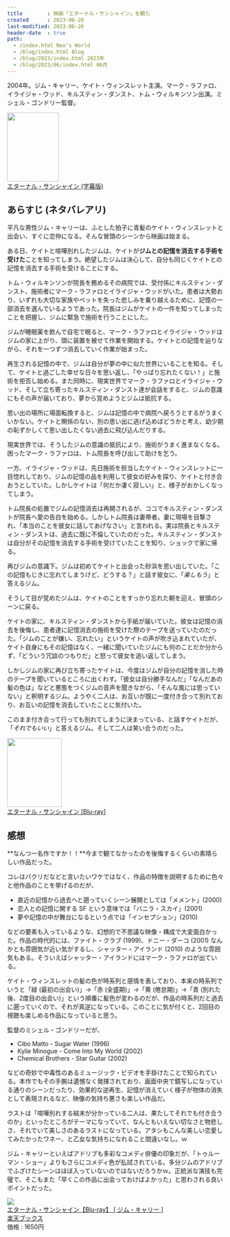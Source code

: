 ```yaml
---
title        : 映画「エターナル・サンシャイン」を観た
created      : 2023-06-26
last-modified: 2023-06-26
header-date  : true
path:
  - /index.html Neo's World
  - /blog/index.html Blog
  - /blog/2023/index.html 2023年
  - /blog/2023/06/index.html 06月
---
```


2004年。ジム・キャリー、ケイト・ウィンスレット主演。マーク・ラファロ、イライジャ・ウッド、キルスティン・ダンスト、トム・ウィルキンソン出演。ミシェル・ゴンドリー監督。

<div class="ad-amazon">
  <div class="ad-amazon-image">
    <a href="https://www.amazon.co.jp/dp/B00G886HP0?tag=neos21-22&amp;linkCode=osi&amp;th=1&amp;psc=1">
      <img src="https://m.media-amazon.com/images/I/513riRi8cLL._SL160_.jpg" width="120" height="160">
    </a>
  </div>
  <div class="ad-amazon-info">
    <div class="ad-amazon-title">
      <a href="https://www.amazon.co.jp/dp/B00G886HP0?tag=neos21-22&amp;linkCode=osi&amp;th=1&amp;psc=1">エターナル・サンシャイン (字幕版)</a>
    </div>
  </div>
</div>

## あらすじ (ネタバレアリ)

平凡な男性ジム・キャリーは、ふとした拍子に青髪のケイト・ウィンスレットと出会い、すぐに恋仲になる。そんな冒頭のシーンから映画は始まる。

ある日、ケイトと喧嘩別れしたジムは、ケイトが**ジムとの記憶を消去する手術を受けた**ことを知ってしまう。絶望したジムは決心して、自分も同じくケイトとの記憶を消去する手術を受けることにする。

トム・ウィルキンソンが院長を務めるその病院では、受付係にキルスティン・ダンスト、施術者にマーク・ラファロとイライジャ・ウッドがいた。患者は大勢おり、いずれも大切な家族やペットを失った悲しみを乗り越えるために、記憶の一部消去を選んでいるようであった。院長はジムがケイトの一件を知ってしまったことを把握し、ジムに緊急で施術を行うことにした。

ジムが睡眠薬を飲んで自宅で眠ると、マーク・ラファロとイライジャ・ウッドはジムの家に上がり、頭に装置を被せて作業を開始する。ケイトとの記憶を辿りながら、それを一つずつ消去していく作業が始まった。

再生される記憶の中で、ジムは自分が夢の中に似た世界にいることを知る。そして、ケイトと過ごした幸せな日々を思い返し、「やっぱり忘れたくない！」と施術を拒否し始める。また同時に、現実世界でマーク・ラファロとイライジャ・ウッド、そして立ち寄ったキルスティン・ダンスト達が会話をすると、ジムの意識にもその声が届いており、夢から覚めようとジムは抵抗する。

思い出の場所に場面転換すると、ジムは記憶の中で病院へ戻ろうとするがうまくいかない。ケイトと関係のない、別の思い出に逃げ込めばどうかと考え、幼少期の恥ずかしくて思い出したくない過去に飛び込んだりする。

現実世界では、そうしたジムの意識の抵抗により、施術がうまく進まなくなる。困ったマーク・ラファロは、トム院長を呼び出して助けを乞う。

一方、イライジャ・ウッドは、先日施術を担当したケイト・ウィンスレットに一目惚れしており、ジムの記憶の品を利用して彼女の好みを探り、ケイトと付き合おうとしていた。しかしケイトは「何だか凄く寂しい」と、様子がおかしくなってしまう。

トム院長の処置でジムの記憶消去は再開されるが、ココでキルスティン・ダンストが院長へ愛の告白を始める。しかしトム院長は妻帯者。妻に現場を目撃され、「本当のことを彼女に話してあげなさい」と言われる。実は院長とキルスティン・ダンストは、過去に既に不倫していたのだった。キルスティン・ダンストは自分がその記憶を消去する手術を受けていたことを知り、ショックで家に帰る。

再びジムの意識下。ジムは初めてケイトと出会った砂浜を思い出していた。「この記憶もじきに忘れてしまうけど、どうする？」と話す彼女に、「*楽しもう*」と答えるジム。

そうして目が覚めたジムは、ケイトのことをすっかり忘れた朝を迎え、冒頭のシーンに戻る。

ケイトの家に、キルスティン・ダンストから手紙が届いていた。彼女は記憶の消去を後悔し、患者達に記憶消去の施術を受けた際のテープを送っていたのだった。「ジムのことが嫌い、忘れたい」というケイトの声が吹き込まれていたが、ケイト自身にもその記憶はなく、一緒に聞いていたジムにも何のことだか分からず、「どういう冗談のつもりだ」と怒って彼女を追い返してしまう。

しかしジムの家に再び立ち寄ったケイトは、今度はジムが自分の記憶を消した時のテープを聞いているところに出くわす。「彼女は自分勝手なんだ」「なんだあの髪の色は」などと悪態をつくジムの音声を聞きながら、「そんな風には思っていない」と釈明するジム。ようやく二人は、お互いが既に一度付き合って別れており、お互いの記憶を消去していたことに気付いた。

このまま付き合って行っても別れてしまうに決まっている、と話すケイトだが、「*それでもいい*」と答えるジム。そして二人は笑い合うのだった。

<div class="ad-amazon">
  <div class="ad-amazon-image">
    <a href="https://www.amazon.co.jp/dp/B07XVPGS1L?tag=neos21-22&amp;linkCode=osi&amp;th=1&amp;psc=1">
      <img src="https://m.media-amazon.com/images/I/51HUAl3gG0L._SL160_.jpg" width="127" height="160">
    </a>
  </div>
  <div class="ad-amazon-info">
    <div class="ad-amazon-title">
      <a href="https://www.amazon.co.jp/dp/B07XVPGS1L?tag=neos21-22&amp;linkCode=osi&amp;th=1&amp;psc=1">エターナル・サンシャイン [Blu-ray]</a>
    </div>
  </div>
</div>

## 感想

**なんつー名作ですか！！**今まで観てなかったのを後悔するくらいの素晴らしい作品だった。

コレはパクリだなどと言いたいワケではなく、作品の特徴を説明するために色々と他作品のことを挙げるのだが、

- 直近の記憶から過去へと遡っていくシーン展開としては「メメント」(2000)
- 恋人との記憶に関する SF という意味では「バニラ・スカイ」(2001)
- 夢や記憶の中が舞台になるという点では「インセプション」(2010)

などの要素も入っているような、幻想的で不思議な映像・構成で大変面白かった。作品の時代的には、ファイト・クラブ (1999)、ドニー・ダーコ (2001) なんかとも雰囲気が近い気がするし、シャッター・アイランド (2010) のような雰囲気もある。そういえばシャッター・アイランドにはマーク・ラファロが出ている。

ケイト・ウィンスレットの髪の色が時系列と感情を表しており、本来の時系列でいうと「緑 (最初の出会い)」→「赤 (全盛期)」→「黄 (倦怠期)」→「青 (別れた後、2度目の出会い)」という順番に髪色が変わるのだが、作品の時系列だと過去に遡っていくので、それが真逆になっている。このことに気が付くと、2回目の視聴も楽しめる作品になっていると思う。

監督のミシェル・ゴンドリーだが、

- Cibo Matto - Sugar Water (1996)
- Kylie Minogue - Come Into My World (2002)
- Chemical Brothers - Star Guitar (2002)

などの奇妙で中毒性のあるミュージック・ビデオを手掛けたことで知られている。本作でもその手腕は遺憾なく発揮されており、画面中央で鏡写しになっている通りのシーンだったり、効果的な逆再生、記憶が消えていく様子が物体の消失として表現されるなど、映像の気持ち悪さも楽しい作品だ。

ラストは「喧嘩別れする結末が分かっている二人は、果たしてそれでも付き合うのか」といったところがテーマになっていて、なんともいえない切なさと物悲しさ、それでいて美しさのあるラストになっている。アタシもこんな美しい恋愛してみたかったワネー、と乙女な気持ちになれること間違いなし。ｗ

ジム・キャリーといえばアドリブも多彩なコメディ俳優の印象だが、「トゥルーマン・ショー」よりもさらにコメディ色が払拭されている。多分ジムのアドリブでふざけたシーンはほぼ入っていないのではないだろうかｗ。正統派な演技も完璧で、そこもまた「早くこの作品に出会っておけばよかった」と思わされる良いポイントだった。

<div class="ad-rakuten">
  <div class="ad-rakuten-image">
    <a href="https://hb.afl.rakuten.co.jp/hgc/g00q0722.waxyc9ff.g00q0722.waxyd017/?pc=https%3A%2F%2Fitem.rakuten.co.jp%2Fbook%2F16060555%2F&amp;m=http%3A%2F%2Fm.rakuten.co.jp%2Fbook%2Fi%2F19784823%2F">
      <img src="https://thumbnail.image.rakuten.co.jp/@0_mall/book/cabinet/3368/4988102823368.jpg?_ex=128x128">
    </a>
  </div>
  <div class="ad-rakuten-info">
    <div class="ad-rakuten-title">
      <a href="https://hb.afl.rakuten.co.jp/hgc/g00q0722.waxyc9ff.g00q0722.waxyd017/?pc=https%3A%2F%2Fitem.rakuten.co.jp%2Fbook%2F16060555%2F&amp;m=http%3A%2F%2Fm.rakuten.co.jp%2Fbook%2Fi%2F19784823%2F">エターナル・サンシャイン【Blu-ray】 [ ジム・キャリー ]</a>
    </div>
    <div class="ad-rakuten-shop">
      <a href="https://hb.afl.rakuten.co.jp/hgc/g00q0722.waxyc9ff.g00q0722.waxyd017/?pc=https%3A%2F%2Fwww.rakuten.co.jp%2Fbook%2F&amp;m=http%3A%2F%2Fm.rakuten.co.jp%2Fbook%2F">楽天ブックス</a>
    </div>
    <div class="ad-rakuten-price">価格 : 1650円</div>
  </div>
</div>
